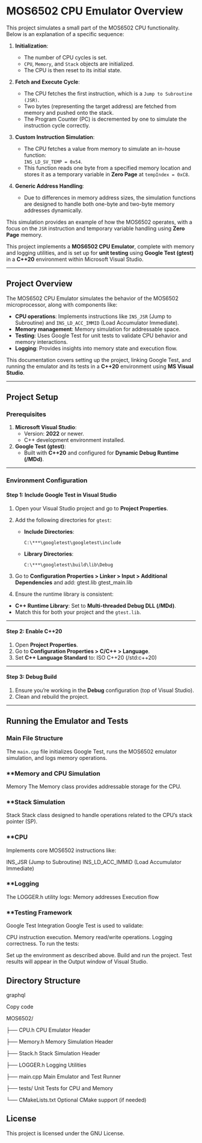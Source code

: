 # **MOS6502 CPU Emulator Overview**

This project simulates a small part of the MOS6502 CPU functionality. Below is an explanation of a specific sequence:

1. **Initialization**:
   - The number of CPU cycles is set.
   - `CPU`, `Memory`, and `Stack` objects are initialized.
   - The CPU is then reset to its initial state.

2. **Fetch and Execute Cycle**:
   - The CPU fetches the first instruction, which is a `Jump to Subroutine (JSR)`.
   - Two bytes (representing the target address) are fetched from memory and pushed onto the stack.
   - The Program Counter (PC) is decremented by one to simulate the instruction cycle correctly.

3. **Custom Instruction Simulation**:
   - The CPU fetches a value from memory to simulate an in-house function:  
     `INS_LD_SV_TEMP = 0x54`.
   - This function reads one byte from a specified memory location and stores it as a temporary variable in **Zero Page** at `tempIndex = 0xC8`.

4. **Generic Address Handling**:
   - Due to differences in memory address sizes, the simulation functions are designed to handle both one-byte and two-byte memory addresses dynamically.

This simulation provides an example of how the MOS6502 operates, with a focus on the `JSR` instruction and temporary variable handling using **Zero Page** memory.

This project implements a **MOS6502 CPU Emulator**, complete with memory and logging utilities, and is set up for **unit testing** using **Google Test (gtest)** in a **C++20** environment within Microsoft Visual Studio.

---

## **Project Overview**
The MOS6502 CPU Emulator simulates the behavior of the MOS6502 microprocessor, along with components like:
- **CPU operations**: Implements instructions like `INS_JSR` (Jump to Subroutine) and `INS_LD_ACC_IMMID` (Load Accumulator Immediate).
- **Memory management**: Memory simulation for addressable space.
- **Testing**: Uses Google Test for unit tests to validate CPU behavior and memory interactions.
- **Logging**: Provides insights into memory state and execution flow.

This documentation covers setting up the project, linking Google Test, and running the emulator and its tests in a **C++20** environment using **MS Visual Studio**.

---

## **Project Setup**

### **Prerequisites**
1. **Microsoft Visual Studio**:
   - Version: **2022** or newer.
   - C++ development environment installed.
2. **Google Test (gtest)**:
   - Built with **C++20** and configured for **Dynamic Debug Runtime (/MDd)**.

---

### **Environment Configuration**

#### **Step 1: Include Google Test in Visual Studio**
1. Open your Visual Studio project and go to **Project Properties**.
2. Add the following directories for `gtest`:
   - **Include Directories**:  
     ```
     C:\***\googletest\googletest\include
     ```
   - **Library Directories**:  
     ```
     C:\***\googletest\build\lib\Debug
     ```

3. Go to **Configuration Properties > Linker > Input > Additional Dependencies** and add: gtest.lib gtest_main.lib


4. Ensure the runtime library is consistent:
- **C++ Runtime Library**: Set to **Multi-threaded Debug DLL (/MDd)**.
- Match this for both your project and the `gtest.lib`.

---

#### **Step 2: Enable C++20**
1. Open **Project Properties**.
2. Go to **Configuration Properties > C/C++ > Language**.
3. Set **C++ Language Standard** to: ISO C++20 (/std:c++20)


---

#### **Step 3: Debug Build**
1. Ensure you’re working in the **Debug** configuration (top of Visual Studio).
2. Clean and rebuild the project.

---

## **Running the Emulator and Tests**

### **Main File Structure**
The `main.cpp` file initializes Google Test, runs the MOS6502 emulator simulation, and logs memory operations.

### **Memory and CPU Simulation
Memory
The Memory class provides addressable storage for the CPU.

### **Stack Simulation
Stack
Stack class designed to handle operations related to the CPU’s stack pointer (SP).

### **CPU
Implements core MOS6502 instructions like:

INS_JSR (Jump to Subroutine)
INS_LD_ACC_IMMID (Load Accumulator Immediate)

### **Logging
The LOGGER.h utility logs:
Memory addresses
Execution flow

### **Testing Framework
Google Test Integration
Google Test is used to validate:

CPU instruction execution.
Memory read/write operations.
Logging correctness.
To run the tests:

Set up the environment as described above.
Build and run the project.
Test results will appear in the Output window of Visual Studio.

## Directory Structure
graphql

Copy code

MOS6502/

├── CPU.h             CPU Emulator Header 

├── Memory.h          Memory Simulation Header

├── Stack.h          Stack Simulation Header

├── LOGGER.h          Logging Utilities

├── main.cpp          Main Emulator and Test Runner

├── tests/            Unit Tests for CPU and Memory

└── CMakeLists.txt    Optional CMake support (if needed)


## License
This project is licensed under the GNU License.



